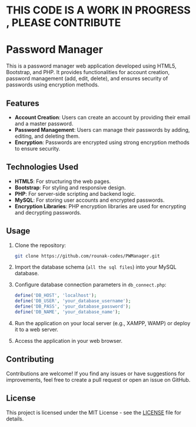 # **THIS CODE IS A WORK IN PROGRESS , PLEASE CONTRIBUTE**

# Password Manager

This is a password manager web application developed using HTML5, Bootstrap, and PHP. It provides functionalities for account creation, password management (add, edit, delete), and ensures security of passwords using encryption methods.

## Features

- **Account Creation**: Users can create an account by providing their email and a master password.
- **Password Management**: Users can manage their passwords by adding, editing, and deleting them.
- **Encryption**: Passwords are encrypted using strong encryption methods to ensure security.

## Technologies Used

- **HTML5**: For structuring the web pages.
- **Bootstrap**: For styling and responsive design.
- **PHP**: For server-side scripting and backend logic.
- **MySQL**: For storing user accounts and encrypted passwords.
- **Encryption Libraries**: PHP encryption libraries are used for encrypting and decrypting passwords.

## Usage

1. Clone the repository:

    ```bash
    git clone https://github.com/rounak-codes/PWManager.git
    ```

2. Import the database schema (`all the sql files`) into your MySQL database.

3. Configure database connection parameters in `db_connect.php`:

    ```php
    define('DB_HOST', 'localhost');
    define('DB_USER', 'your_database_username');
    define('DB_PASS', 'your_database_password');
    define('DB_NAME', 'your_database_name');
    ```

4. Run the application on your local server (e.g., XAMPP, WAMP) or deploy it to a web server.

5. Access the application in your web browser.

## Contributing

Contributions are welcome! If you find any issues or have suggestions for improvements, feel free to create a pull request or open an issue on GitHub.

## License

This project is licensed under the MIT License - see the [LICENSE](LICENSE) file for details.
